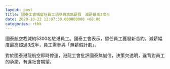 ```yaml
---
layout: post
title: 國泰工會稱留任員工須參與放無薪假　減薪最高3成半　
date: 2020-10-22 12:07:30.000000000 +08:00
categories: rthk
---
```


國泰航空裁減約5300名駐港員工。國泰工會表示，留任員工獲發新合約，減薪幅度最高超過3成半，員工需參與「無薪假計劃」。

對於國泰港龍航空即時停運，港龍工會批評國泰無誠信，決策欠透明，違背對員工的承諾，有違社會期望。
